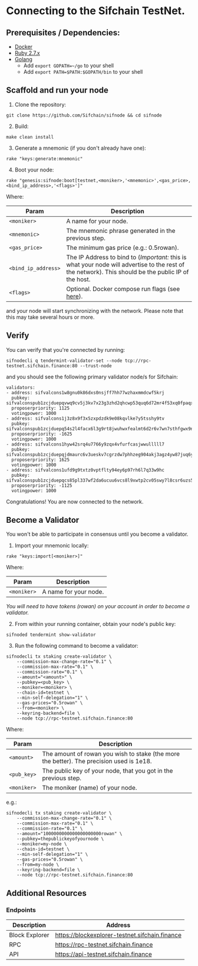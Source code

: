 # Connecting to the Sifchain TestNet.

## Prerequisites / Dependencies:

- [Docker](https://www.docker.com/get-started)
- [Ruby 2.7.x](https://www.ruby-lang.org/en/documentation/installation)
- [Golang](https://golang.org/doc/install)
  - Add `export GOPATH=~/go` to your shell
  - Add `export PATH=$PATH:$GOPATH/bin` to your shell

## Scaffold and run your node

1. Clone the repository:

```
git clone https://github.com/Sifchain/sifnode && cd sifnode
```

2. Build:

```
make clean install
```

3. Generate a mnemonic (if you don't already have one):

```
rake "keys:generate:mnemonic"
```

4. Boot your node:

```
rake "genesis:sifnode:boot[testnet,<moniker>,'<mnemonic>',<gas_price>,<bind_ip_address>,'<flags>']"
```

Where:

|Param|Description|
|-----|----------|
|`<moniker>`|A name for your node.|
|`<mnemonic>`|The mnemonic phrase generated in the previous step.|
|`<gas_price>`|The minimum gas price (e.g.: 0.5rowan).|
|`<bind_ip_address>`|The IP Address to bind to (*Important:* this is what your node will advertise to the rest of the network). This should be the public IP of the host.|
|`<flags>`|Optional. Docker compose run flags (see [here](https://docs.docker.com/compose/reference/run/)).|

and your node will start synchronizing with the network. Please note that this may take several hours or more.

## Verify

You can verify that you're connected by running:

```
sifnodecli q tendermint-validator-set --node tcp://rpc-testnet.sifchain.finance:80 --trust-node
```

and you should see the following primary validator node/s for Sifchain:

```
validators:
- address: sifvalcons1w8gnu0k86dxs0nsjff7hh77wzhaxmmdcwf5krj
  pubkey: sifvalconspub1zcjduepqvwq9cv5j3kv7x23g3zhd2qhcwp53quq6d72mr4f53xq0fpaqx0psvrmwxz
  proposerpriority: 1125
  votingpower: 1000
- address: sifvalcons1j3z8x9f3x5zxpdzdk9e08kqvlke7y5tsshy9tv
  pubkey: sifvalconspub1zcjduepq54s2l4facx6l3g9rt8jwuhwxfealmt6d2r6v7wn7sthfgwx9n6rq9alcm3
  proposerpriority: -1625
  votingpower: 1000
- address: sifvalcons1hyw42srq4u7766y9zqx4vfurfcasjwwulllll7
  pubkey: sifvalconspub1zcjduepqjdmaurc6v3ueskv7cgrzdw7phhzeg904akj3agz4yw87juq6yknsyw8qkf
  proposerpriority: 1625
  votingpower: 1000
- address: sifvalcons1ufd9g9txtz0vptflty94ey6p97rh6l7q33w9hc
  pubkey: sifvalconspub1zcjduepqcs85pl337wf2da6ucuu6vcs8l9xwtp2cv05swy7l8csr6uzs5vcq37pc07
  proposerpriority: -1125
  votingpower: 1000
```

Congratulations! You are now connected to the network.

## Become a Validator

You won't be able to participate in consensus until you become a validator.

1. Import your mnemonic locally:

```
rake "keys:import[<moniker>]"
```

Where:

|Param|Description|
|-----|----------|
|`<moniker>`|A name for your node.|

*You will need to have tokens (rowan) on your account in order to become a validator.*

2. From within your running container, obtain your node's public key:

```
sifnoded tendermint show-validator
```

3. Run the following command to become a validator: 

```
sifnodecli tx staking create-validator \
    --commission-max-change-rate="0.1" \
    --commission-max-rate="0.1" \
    --commission-rate="0.1" \
    --amount="<amount>" \
    --pubkey=<pub_key> \
    --moniker=<moniker> \
    --chain-id=testnet \
    --min-self-delegation="1" \
    --gas-prices="0.5rowan" \
    --from=<moniker> \
    --keyring-backend=file \
    --node tcp://rpc-testnet.sifchain.finance:80
```

Where:

|Param|Description|
|-----|----------|
|`<amount>`|The amount of rowan you wish to stake (the more the better). The precision used is 1e18.|
|`<pub_key>`|The public key of your node, that you got in the previous step.|
|`<moniker>`|The moniker (name) of your node.|

e.g.:

```
sifnodecli tx staking create-validator \
    --commission-max-change-rate="0.1" \
    --commission-max-rate="0.1" \
    --commission-rate="0.1" \
    --amount="1000000000000000000000rowan" \
    --pubkey=thepublickeyofyournode \
    --moniker=my-node \
    --chain-id=testnet \
    --min-self-delegation="1" \
    --gas-prices="0.5rowan" \
    --from=my-node \
    --keyring-backend=file \
    --node tcp://rpc-testnet.sifchain.finance:80
```

## Additional Resources

### Endpoints

|Description|Address|
|-----------|-------|
|Block Explorer|https://blockexplorer-testnet.sifchain.finance|
|RPC|https://rpc-testnet.sifchain.finance|
|API|https://api-testnet.sifchain.finance|

